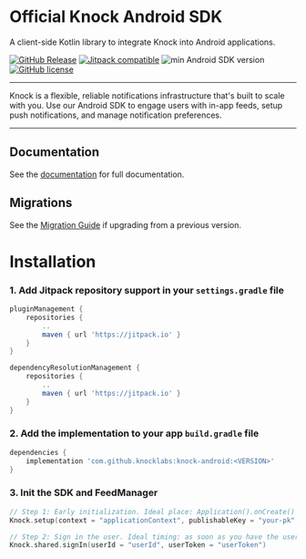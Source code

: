 # Official Knock Android SDK

A client-side Kotlin library to integrate Knock into Android applications.

[![GitHub Release](https://img.shields.io/github/v/release/knocklabs/knock-android?style=flat)](https://github.com/knocklabs/knock-android/releases/latest)
[![Jitpack compatible](https://img.shields.io/badge/Jitpack-compatible)](https://jitpack.io/#knocklabs/knock-android)
![min Android SDK version](https://img.shields.io/badge/min%20sdk%20version-28-orange)
[![GitHub license](https://img.shields.io/badge/license-MIT-lightgrey.svg?style=flat)](https://github.com/knocklabs/knock-android/blob/main/LICENSE)

---

Knock is a flexible, reliable notifications infrastructure that's built to scale with you. Use our Android SDK to engage users with in-app feeds, setup push notifications, and manage notification preferences.

---

## Documentation

See the [documentation](https://docs.knock.app/sdks/android/overview) for full documentation.

## Migrations

See the [Migration Guide](https://github.com/knocklabs/knock-android/blob/main/MIGRATIONS.md) if upgrading from a previous version.




# Installation

### 1. Add Jitpack repository support in your `settings.gradle` file

```gradle
pluginManagement {
    repositories {
        ..
        maven { url 'https://jitpack.io' }
    }
}

dependencyResolutionManagement {
    repositories {
        ..
        maven { url 'https://jitpack.io' }
    }
}
```
### 2. Add the implementation to your app `build.gradle` file

```gradle
dependencies {
    implementation 'com.github.knocklabs:knock-android:<VERSION>'
}
```

### 3. Init the SDK and FeedManager

```kotlin
// Step 1: Early initialization. Ideal place: Application().onCreate() or MainActivity.
Knock.setup(context = "applicationContext", publishableKey = "your-pk", pushChannelId = "apns-channel-id")

// Step 2: Sign in the user. Ideal timing: as soon as you have the userId.
Knock.shared.signIn(userId = "userId", userToken = "userToken")
```